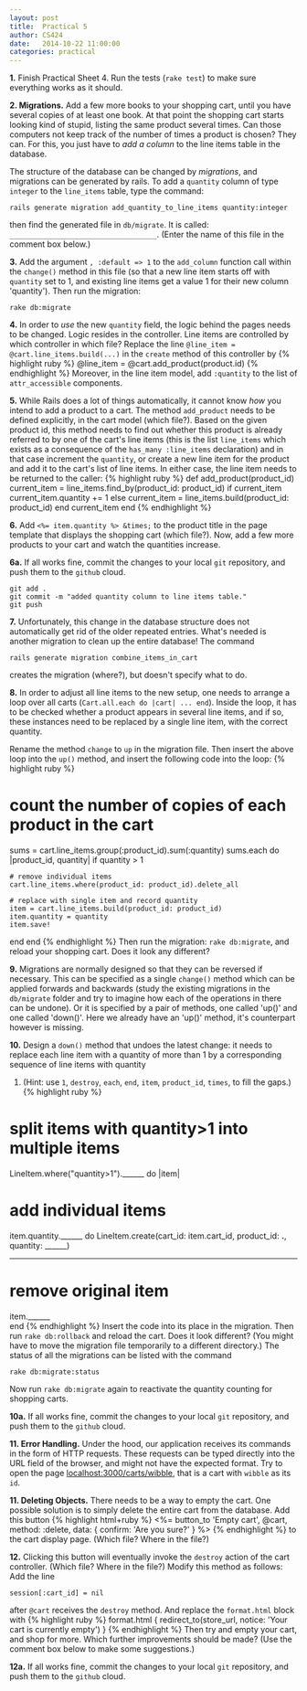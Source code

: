 ```yaml
---
layout: post
title:  Practical 5
author: CS424
date:   2014-10-22 11:00:00
categories: practical
---
```


**1.**
Finish Practical Sheet 4.    Run the tests (`rake test`) to make
sure everything works as it should.


**2. Migrations.** Add a few more books to your shopping cart, until
you have several copies of at least one book.  At that point the
shopping cart starts looking kind of stupid, listing the same product
several times.  Can those computers not keep track of the number of
times a product is chosen?  They can.  For this, you just have to _add
a column_ to the line items table in the database.

The structure of the database can be changed by
_migrations_, and migrations can be generated by rails.  To add a
`quantity` column of type `integer` to the `line_items` table, type
the command:

    rails generate migration add_quantity_to_line_items quantity:integer

then find the generated file in `db/migrate`. It is called: `____________________________________`.  (Enter the name of this file in the comment box below.)

**3.** Add the argument `, :default => 1` to the
`add_column` function call within the `change()` method in this file (so that a new line item
starts off with `quantity` set to 1, and existing line items get a value 1
for their new column 'quantity').  Then run the migration:

    rake db:migrate

**4.** In order to _use_ the new `quantity` field, the 
logic behind the pages needs to be changed.  Logic resides in the controller.
Line items are controlled by which controller in which file?
  Replace the line
`@line_item = @cart.line_items.build(...)` 
in the `create` method of this controller
by
{% highlight ruby %}
@line_item = @cart.add_product(product.id)
{% endhighlight %}
Moreover, in the line item model, add `:quantity` to the list
of `attr_accessible` components.


**5.** While Rails does a lot of things automatically, it cannot know
_how_  you intend to add a product to a cart.  The method `add_product` needs to be defined explicitly, in the cart model (which file?).
Based on the given product id, this method needs to find out
whether this product is already referred to by one of the cart's line items
(this is the list `line_items` which exists as a consequence of the
`has_many :line_items` declaration) and in that case increment the `quantity`, or create a new line item for the product and add it to the cart's list of line items.  In either
case, the line item needs to be returned to the caller:
{% highlight ruby %}
def add_product(product_id)
  current_item = line_items.find_by(product_id: product_id)
  if current_item
    current_item.quantity += 1
  else
    current_item = line_items.build(product_id: product_id)
  end
  current_item
end
{% endhighlight %}

**6.** Add `<%= item.quantity %> &times;` to the product
title in the page template that displays the shopping cart (which
file?).  Now, add a few more products to your cart and watch the
quantities increase.

**6a.** If all works fine, commit the changes to your local `git`
repository, and push them to the `github` cloud.

    git add .
    git commit -m "added quantity column to line items table."
    git push


**7.** Unfortunately, this change in the database structure does not
automatically get rid of the older repeated entries. What's needed is
another migration to clean up the entire database!  The command

    rails generate migration combine_items_in_cart

creates the migration (where?), but doesn't specify what to do.

**8.** In order to adjust all line items to the new setup, one
needs to arrange a loop over all carts (`Cart.all.each do |cart|
... end`).  Inside the loop, it has to be checked whether a
product appears in several line items, and if so, these instances need
to be replaced by a single line item, with the correct quantity.

Rename the method `change` to `up` in the migration file.
Then
insert the above loop into the `up()`
method, and insert the following code into the loop:
{% highlight ruby %}
# count the number of copies of each product in the cart
sums = cart.line_items.group(:product_id).sum(:quantity)
sums.each do |product_id, quantity|
  if quantity > 1

    # remove individual items
    cart.line_items.where(product_id: product_id).delete_all

    # replace with single item and record quantity
    item = cart.line_items.build(product_id: product_id)
    item.quantity = quantity
    item.save!
  end
end
{% endhighlight %}
Then run the migration: `rake db:migrate`, and reload your shopping cart.
Does it look any different?

**9.** Migrations are normally designed so that they can be reversed
if necessary.  This can be specified as a single `change()` method
which can be applied forwards and backwards (study the existing
migrations in the `db/migrate` folder and try to imagine how each of
the operations in there can be undone).  Or it is specified by a pair
of methods, one called 'up()' and one called 'down()'.  Here we already have 
an 'up()' method, it's counterpart however is missing.

**10.**  Design  a  `down()`  method that  undoes  the
 latest change: it needs to replace  each line item with a quantity of
 more than 1  by a corresponding sequence of  line items with quantity
 1. (Hint: use 
`1`, 
`destroy`, 
`each`, 
`end`, 
`item`, 
`product_id`,
`times`, 
to fill the gaps.)
{% highlight ruby %}
# split items with quantity>1 into multiple items
LineItem.where("quantity>1").______ do |item|

  # add individual items
  item.quantity.______ do 
    LineItem.create(cart_id: item.cart_id,
      product_id: ______.______, quantity: ______)
  ______

  # remove original item
  item.______      
end
{% endhighlight %}
Insert the code into its place in the migration.  Then run `rake db:rollback` and reload the cart.  Does it look different?  (You might have to move the migration file temporarily to a different directory.)
The status of all the migrations can be listed with the command

    rake db:migrate:status

Now run `rake db:migrate` again to reactivate the quantity counting for shopping carts.

**10a.** If all works fine, commit the changes to your local `git`
repository, and push them to the `github` cloud.

**11. Error Handling.** Under the hood, our application receives its commands in the form
of HTTP requests.  These requests can be typed directly into the URL field of the browser, and might not have the expected format.  Try to open the page
<localhost:3000/carts/wibble>, that is a cart with `wibble` as its `id`.

**11. Deleting Objects.** There needs to be a way
to empty the cart. One possible solution is to simply delete the entire cart
from the database. Add this button
{% highlight html+ruby %}
<%= button_to 'Empty cart', @cart, method: :delete,
      data: { confirm: 'Are you sure?' } %>
{% endhighlight %}
to the cart display page. (Which file? Where in the file?)

**12.** Clicking this button will eventually invoke the
`destroy` action of the cart controller.  (Which file? Where in the file?)  Modify this method as follows:
Add the line

    session[:cart_id] = nil

after `@cart` receives the `destroy` method.  And replace the
`format.html` block with
{% highlight ruby %}
format.html { redirect_to(store_url, notice: 'Your cart is currently empty') }
{% endhighlight %}
Then try and empty your cart, and shop for more.  Which further improvements should be made?  (Use the comment box below to make some suggestions.)

**12a.** If all works fine, commit the changes to your local `git`
repository, and push them to the `github` cloud.

